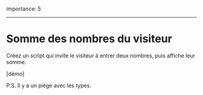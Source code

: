 importance: 5

---

# Somme des nombres du visiteur

Créez un script qui invite le visiteur à entrer deux nombres, puis affiche leur somme.

[démo]

P.S. Il y a un piège avec les types.